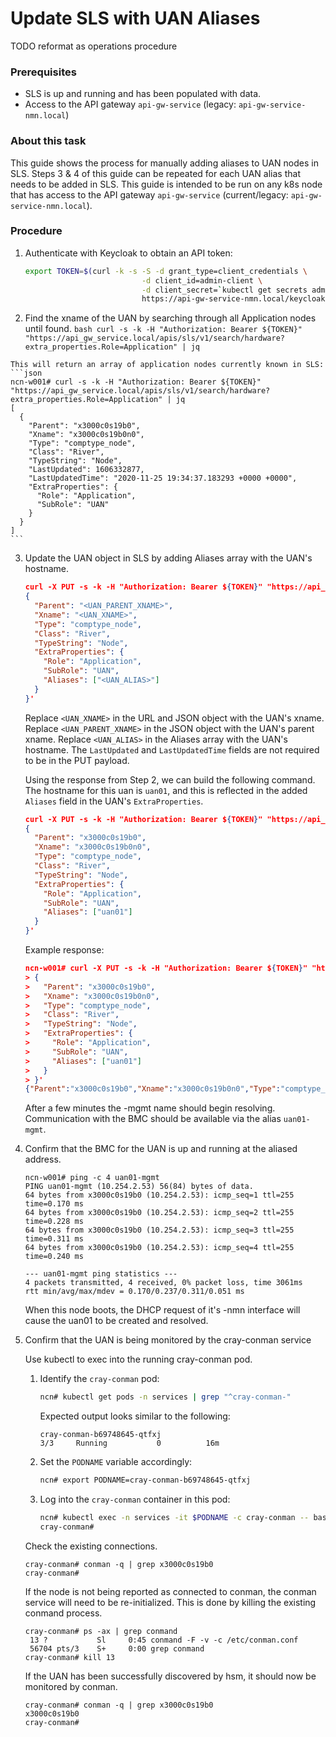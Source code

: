 # Update SLS with UAN Aliases

TODO reformat as operations procedure

### Prerequisites 
* SLS is up and running and has been populated with data.
* Access to the API gateway `api-gw-service` (legacy: `api-gw-service-nmn.local`)

### About this task
This guide shows the process for manually adding aliases to UAN nodes in SLS. Steps 3 & 4 of this guide can be repeated for each UAN alias that needs to be added in SLS. This guide is intended to be run on any k8s node that has access to the API gateway `api-gw-service` (current/legacy: `api-gw-service-nmn.local`).

### Procedure
1. Authenticate with Keycloak to obtain an API token:
    ```bash
    export TOKEN=$(curl -k -s -S -d grant_type=client_credentials \
                              -d client_id=admin-client \
                              -d client_secret=`kubectl get secrets admin-client-auth -o jsonpath='{.data.client-secret}' | base64 -d` \
                              https://api-gw-service-nmn.local/keycloak/realms/shasta/protocol/openid-connect/token | jq -r '.access_token')
    ```

  2. Find the xname of the UAN by searching through all Application nodes until found.
    ```bash
    curl -s -k -H "Authorization: Bearer ${TOKEN}" "https://api_gw_service.local/apis/sls/v1/search/hardware?extra_properties.Role=Application" | jq
    ```

    This will return an array of application nodes currently known in SLS:
    ```json
    ncn-w001# curl -s -k -H "Authorization: Bearer ${TOKEN}" "https://api_gw_service.local/apis/sls/v1/search/hardware?extra_properties.Role=Application" | jq
    [
      {
        "Parent": "x3000c0s19b0",
        "Xname": "x3000c0s19b0n0",
        "Type": "comptype_node",
        "Class": "River",
        "TypeString": "Node",
        "LastUpdated": 1606332877,
        "LastUpdatedTime": "2020-11-25 19:34:37.183293 +0000 +0000",
        "ExtraProperties": {
          "Role": "Application",
          "SubRole": "UAN"
        }
      }
    ]
    ```

3. Update the UAN object in SLS by adding Aliases array with the UAN's hostname.
    ```json
    curl -X PUT -s -k -H "Authorization: Bearer ${TOKEN}" "https://api_gw_service.local/apis/sls/v1/hardware/<UAN_XNAME>" -d '
    {
      "Parent": "<UAN_PARENT_XNAME>",
      "Xname": "<UAN_XNAME>",
      "Type": "comptype_node",
      "Class": "River",
      "TypeString": "Node",
      "ExtraProperties": {
        "Role": "Application",
        "SubRole": "UAN",
        "Aliases": ["<UAN_ALIAS>"]
      }
    }'
    ```
    Replace `<UAN_XNAME>` in the URL and JSON object with the UAN's xname.
    Replace `<UAN_PARENT_XNAME>` in the JSON object with the UAN's parent xname.
    Replace `<UAN_ALIAS>` in the Aliases array with the UAN's hostname.
    The `LastUpdated` and `LastUpdatedTime` fields are not required to be in the PUT payload.

    Using the response from Step 2, we can build the following command. The hostname for this uan is `uan01`, and this is reflected in the added `Aliases` field in the UAN's `ExtraProperties`.
    ```json
    curl -X PUT -s -k -H "Authorization: Bearer ${TOKEN}" "https://api_gw_service.local/apis/sls/v1/hardware/x3000c0s19b0n0" -d '
    {
      "Parent": "x3000c0s19b0",
      "Xname": "x3000c0s19b0n0",
      "Type": "comptype_node",
      "Class": "River",
      "TypeString": "Node",
      "ExtraProperties": {
        "Role": "Application",
        "SubRole": "UAN",
        "Aliases": ["uan01"]
      }
    }'
    ```

    Example response:
    ```json
    ncn-w001# curl -X PUT -s -k -H "Authorization: Bearer ${TOKEN}" "https://api_gw_service.local/apis/sls/v1/hardware/x3000c0s19b0n0" -d '
    > {
    >   "Parent": "x3000c0s19b0",
    >   "Xname": "x3000c0s19b0n0",
    >   "Type": "comptype_node",
    >   "Class": "River",
    >   "TypeString": "Node",
    >   "ExtraProperties": {
    >     "Role": "Application",
    >     "SubRole": "UAN",
    >     "Aliases": ["uan01"]
    >   }
    > }'
    {"Parent":"x3000c0s19b0","Xname":"x3000c0s19b0n0","Type":"comptype_node","Class":"River","TypeString":"Node","LastUpdated":1606332877,"LastUpdatedTime":"2020-11-25 19:34:37.183293 +0000 +0000","ExtraProperties":{"Aliases":["uan01"],"Role":"Application","SubRole":"UAN"}}
    ```

    After a few minutes the -mgmt name should begin resolving. Communication with the BMC should be available via the alias `uan01-mgmt`.

4. Confirm that the BMC for the UAN is up and running at the aliased address.
    ```
    ncn-w001# ping -c 4 uan01-mgmt
    PING uan01-mgmt (10.254.2.53) 56(84) bytes of data.
    64 bytes from x3000c0s19b0 (10.254.2.53): icmp_seq=1 ttl=255 time=0.170 ms
    64 bytes from x3000c0s19b0 (10.254.2.53): icmp_seq=2 ttl=255 time=0.228 ms
    64 bytes from x3000c0s19b0 (10.254.2.53): icmp_seq=3 ttl=255 time=0.311 ms
    64 bytes from x3000c0s19b0 (10.254.2.53): icmp_seq=4 ttl=255 time=0.240 ms

    --- uan01-mgmt ping statistics ---
    4 packets transmitted, 4 received, 0% packet loss, time 3061ms
    rtt min/avg/max/mdev = 0.170/0.237/0.311/0.051 ms
    ```

    When this node boots, the DHCP request of it's -nmn interface will cause the uan01 to be created and resolved.

5. Confirm that the UAN is being monitored by the cray-conman service

    Use kubectl to exec into the running cray-conman pod.

    1. Identify the `cray-conman` pod:
       ```bash
       ncn# kubectl get pods -n services | grep "^cray-conman-"
       ```
    
       Expected output looks similar to the following:
       ```
       cray-conman-b69748645-qtfxj                                     3/3     Running           0          16m
       ```
    1. Set the `PODNAME` variable accordingly:
       ```bash
       ncn# export PODNAME=cray-conman-b69748645-qtfxj
       ```
    1. Log into the `cray-conman` container in this pod:
       ```bash
       ncn# kubectl exec -n services -it $PODNAME -c cray-conman -- bash
       cray-conman#  
       ```

    Check the existing connections.
    ```
    cray-conman# conman -q | grep x3000c0s19b0
    cray-conman#
    ```

    If the node is not being reported as connected to conman, the conman service will need to
    be re-initialized.  This is done by killing the existing conmand process.
    ```
    cray-conman# ps -ax | grep conmand
     13 ?           Sl     0:45 conmand -F -v -c /etc/conman.conf
     56704 pts/3    S+     0:00 grep conmand
    cray-conman# kill 13
    ```

    If the UAN has been successfully discovered by hsm, it should now be monitored by conman.
    ```
    cray-conman# conman -q | grep x3000c0s19b0
    x3000c0s19b0
    cray-conman#
    ```
